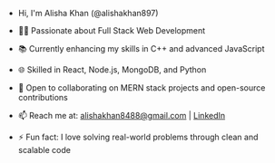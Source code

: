 -  Hi, I'm Alisha Khan (@alishakhan897)

- 👩‍💻 Passionate about Full Stack Web Development
- 📚 Currently enhancing my skills in C++ and advanced JavaScript
- 🌐 Skilled in React, Node.js, MongoDB, and Python
- 🤝 Open to collaborating on MERN stack projects and open-source contributions
- 📫 Reach me at: alishakhan8488@gmail.com | [LinkedIn](https://linkedin.com/in/missalishakhan)
- ⚡ Fun fact: I love solving real-world problems through clean and scalable code

<!---
alishakhan897/alishakhan897 is a ✨ special ✨ repository because its `README.md` (this file) appears on your GitHub profile.
You can click the Preview link to take a look at your changes.
--->
